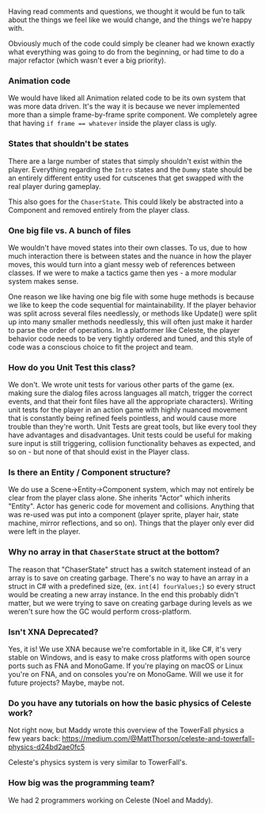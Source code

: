 Having read comments and questions, we thought it would be fun to talk about the things we feel like we would change, and the things we're happy with.

Obviously much of the code could simply be cleaner had we known exactly what everything was going to do from the beginning, or had time to do a major refactor (which wasn't ever a big priority).

### Animation code
We would have liked all Animation related code to be its own system that was more data driven. It's the way it is because we never implemented more than a simple frame-by-frame sprite component. We completely agree that having `if frame == whatever` inside the player class is ugly.

### States that shouldn't be states
There are a large number of states that simply shouldn't exist within the player. Everything regarding the `Intro` states and the `Dummy` state should be an entirely different entity used for cutscenes that get swapped with the real player during gameplay.

This also goes for the `ChaserState`. This could likely be abstracted into a Component and removed entirely from the player class.

### One big file vs. A bunch of files
We wouldn't have moved states into their own classes. To us, due to how much interaction there is between states and the nuance in how the player moves, this would turn into a giant messy web of references between classes. If we were to make a tactics game then yes - a more modular system makes sense.

One reason we like having one big file with some huge methods is because we like to keep the code sequential for maintainability. If the player behavior was split across several files needlessly, or methods like Update() were split up into many smaller methods needlessly, this will often just make it harder to parse the order of operations. In a platformer like Celeste, the player behavior code needs to be very tightly ordered and tuned, and this style of code was a conscious choice to fit the project and team.

### How do you Unit Test this class?
We don't. We wrote unit tests for various other parts of the game (ex. making sure the dialog files across languages all match, trigger the correct events, and that their font files have all the appropriate characters). Writing unit tests for the player in an action game with highly nuanced movement that is constantly being refined feels pointless, and would cause more trouble than they're worth. Unit Tests are great tools, but like every tool they have advantages and disadvantages. Unit tests could be useful for making sure input is still triggering, collision functionality behaves as expected, and so on - but none of that should exist in the Player class.

### Is there an Entity / Component structure?
We do use a Scene->Entity->Component system, which may not entirely be clear from the player class alone. She inherits "Actor" which inherits "Entity". Actor has generic code for movement and collisions. Anything that was re-used was put into a component (player sprite, player hair, state machine, mirror reflections, and so on). Things that the player only ever did were left in the player.

### Why no array in that `ChaserState` struct at the bottom?
The reason that "ChaserState" struct has a switch statement instead of an array is to save on creating garbage. There's no way to have an array in a struct in C# with a predefined size, (ex. `int[4] fourValues;`) so every struct would be creating a new array instance. In the end this probably didn't matter, but we were trying to save on creating garbage during levels as we weren't sure how the GC would perform cross-platform.

### Isn't XNA Deprecated?
Yes, it is! We use XNA because we're comfortable in it, like C#, it's very stable on Windows, and is easy to make cross platforms with open source ports such as FNA and MonoGame. If you're playing on macOS or Linux you're on FNA, and on consoles you're on MonoGame. Will we use it for future projects? Maybe, maybe not.

### Do you have any tutorials on how the basic physics of Celeste work?
Not right now, but Maddy wrote this overview of the TowerFall physics a few years back: https://medium.com/@MattThorson/celeste-and-towerfall-physics-d24bd2ae0fc5

Celeste's physics system is very similar to TowerFall's.

### How big was the programming team?
We had 2 programmers working on Celeste (Noel and Maddy).

